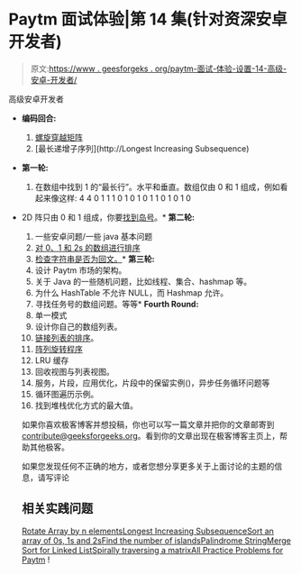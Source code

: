 # Paytm 面试体验|第 14 集(针对资深安卓开发者)

> 原文:[https://www . geesforgeks . org/paytm-面试-体验-设置-14-高级-安卓-开发者/](https://www.geeksforgeeks.org/paytm-interview-experience-set-14-for-senior-android-developer/)

高级安卓开发者

*   **编码回合:**
    1.  [螺旋穿越矩阵](https://practice.geeksforgeeks.org/problems/spirally-traversing-a-matrix/0)
    2.  [最长递增子序列](http://Longest Increasing Subsequence)
*   **第一轮:**
    1.  在数组中找到 1 的“最长行”。水平和垂直。数组仅由 0 和 1 组成，例如看起来像这样:
        4 4
        0 1 1 1
        0 1 0 1
        0 1 1 0
        1 0 1 0

*   2D 阵只由 0 和 1 组成，你要[找到岛号](https://practice.geeksforgeeks.org/problems/find-the-number-of-islands/1)。*   **第二轮:**
    1.  一些安卓问题/一些 java 基本问题
    2.  [对 0、1 和 2s 的数组进行排序](https://practice.geeksforgeeks.org/problems/sort-an-array-of-0s-1s-and-2s/0)
    3.  [检查字符串是否为回文。](https://practice.geeksforgeeks.org/problems/palindrome-string/0)*   **第三轮:**
    1.  设计 Paytm 市场的架构。
    2.  关于 Java 的一些随机问题，比如线程、集合、hashmap 等。
    3.  为什么 HashTable 不允许 NULL，而 Hashmap 允许。
    4.  寻找任务号的数组问题。等等*   **Fourth Round:**
    1.  单一模式
    2.  设计你自己的数组列表。
    3.  [链接列表的排序](https://practice.geeksforgeeks.org/problems/quick-sort-on-linked-list/1)。
    4.  [阵列旋转程序](https://practice.geeksforgeeks.org/problems/rotate-and-delete/0)
    5.  LRU 缓存
    6.  回收视图与列表视图。
    7.  服务，片段，应用优化，片段中的保留实例()，异步任务循环问题等
    8.  循环图遍历示例。
    9.  找到堆栈优化方式的最大值。

    如果你喜欢极客博客并想投稿，你也可以写一篇文章并把你的文章邮寄到 contribute@geeksforgeeks.org。看到你的文章出现在极客博客主页上，帮助其他极客。

    如果您发现任何不正确的地方，或者您想分享更多关于上面讨论的主题的信息，请写评论

    ## 相关实践问题

    [Rotate Array by n elements](https://practice.geeksforgeeks.org/problems/rotate-array-by-n-elements/0)[Longest Increasing Subsequence](https://practice.geeksforgeeks.org/problems/longest-increasing-subsequence/0)[Sort an array of 0s, 1s and 2s](https://practice.geeksforgeeks.org/problems/sort-an-array-of-0s-1s-and-2s/0)[Find the number of islands](https://practice.geeksforgeeks.org/problems/find-the-number-of-islands/1)[Palindrome String](https://practice.geeksforgeeks.org/problems/palindrome-string/0)[Merge Sort for Linked List](https://practice.geeksforgeeks.org/problems/sort-a-linked-list/1)[Spirally traversing a matrix](https://practice.geeksforgeeks.org/problems/spirally-traversing-a-matrix/0)[All Practice Problems for Paytm](https://practice.geeksforgeeks.org/company/Paytm/) !